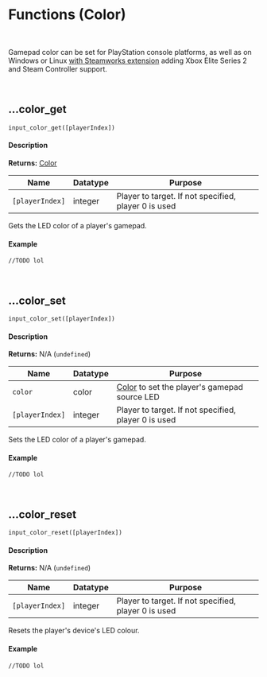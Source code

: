 # Functions (Color)

&nbsp;

Gamepad color can be set for PlayStation console platforms, as well as on Windows or Linux [with Steamworks extension](Steamworks.md) adding Xbox Elite Series 2 and Steam Controller support.

&nbsp;

## …color_get

`input_color_get([playerIndex])`

<!-- tabs:start -->

#### **Description**

**Returns:** [Color](https://manual.yoyogames.com/GameMaker_Language/GML_Reference/Drawing/Colour_And_Alpha/Colour_And_Alpha.htm)

|Name           |Datatype|Purpose                                             |
|---------------|--------|----------------------------------------------------|
|`[playerIndex]`|integer |Player to target. If not specified, player 0 is used|

Gets the LED color of a player's gamepad.

#### **Example**

```gml
//TODO lol
```

<!-- tabs:end -->

&nbsp;

## …color_set

`input_color_set([playerIndex])`

<!-- tabs:start -->

#### **Description**

**Returns:** N/A (`undefined`)

|Name           |Datatype|Purpose                                                                                                                                                    |
|---------------|--------|-----------------------------------------------------------------------------------------------------------------------------------------------------------|
|`color`        |color   |[Color](https://manual.yoyogames.com/GameMaker_Language/GML_Reference/Drawing/Colour_And_Alpha/Colour_And_Alpha.htm) to set the player's gamepad source LED|
|`[playerIndex]`|integer |Player to target. If not specified, player 0 is used                                                                                                       |

Sets the LED color of a player's gamepad.

#### **Example**

```gml
//TODO lol
```

<!-- tabs:end -->

&nbsp;

## …color_reset

`input_color_reset([playerIndex])`

<!-- tabs:start -->

#### **Description**

**Returns:** N/A (`undefined`)

|Name           |Datatype|Purpose                                             |
|---------------|--------|----------------------------------------------------|
|`[playerIndex]`|integer |Player to target. If not specified, player 0 is used|

Resets the player's device's LED colour.

#### **Example**

```gml
//TODO lol
```

<!-- tabs:end -->
